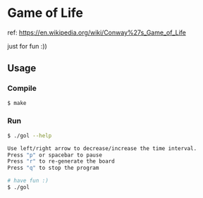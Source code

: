 # Game of Life

ref: https://en.wikipedia.org/wiki/Conway%27s_Game_of_Life

just for fun :))

## Usage

### Compile

```sh
$ make
```

### Run
```sh
$ ./gol --help

Use left/right arrow to decrease/increase the time interval.
Press "p" or spacebar to pause
Press "r" to re-generate the board
Press "q" to stop the program
```

```sh
# have fun :)
$ ./gol
```
